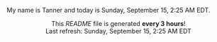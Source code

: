 My name is Tanner and today is Sunday, September 15, 2:25 AM EDT.

<p align="center">This <i>README</i> file is generated <b>every 3 hours</b>!</br>Last refresh: Sunday, September 15, 2:25 AM EDT<br /></p>
